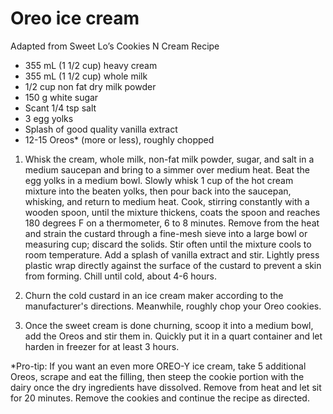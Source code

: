 # Oreo ice cream

Adapted from Sweet Lo’s Cookies N Cream Recipe 



* 355 mL (1 1/2 cup) heavy cream 
* 355 mL (1 1/2 cup) whole milk 
* 1/2 cup non fat dry milk powder 
* 150 g white sugar 
* Scant 1/4 tsp salt 
* 3 egg yolks 
* Splash of good quality vanilla extract 
* 12-15 Oreos* (more or less), roughly chopped

1. Whisk the cream, whole milk, non-fat milk powder, sugar, and salt in a medium saucepan and bring to a simmer over medium heat. Beat the egg yolks in a medium bowl. Slowly whisk 1 cup of the hot cream mixture into the beaten yolks, then pour back into the saucepan, whisking, and return to medium heat. Cook, stirring constantly with a wooden spoon, until the mixture thickens, coats the spoon and reaches 180 degrees F on a thermometer, 6 to 8 minutes. Remove from the heat and strain the custard through a fine-mesh sieve into a large bowl or measuring cup; discard the solids. Stir often until the mixture cools to room temperature. Add a splash of vanilla extract and stir. Lightly press plastic wrap directly against the surface of the custard to prevent a skin from forming. Chill until cold, about 4-6 hours. 

2.  Churn the cold custard in an ice cream maker according to the manufacturer's directions. Meanwhile, roughly chop your Oreo cookies.

3. Once the sweet cream is done churning, scoop it into a medium bowl, add the Oreos and stir them in. Quickly put it in a quart container and let harden in freezer for at least 3 hours. 

*Pro-tip: If you want an even more OREO-Y ice cream, take 5 additional Oreos, scrape and eat the filling, then steep the cookie portion with the dairy once the dry ingredients have dissolved. Remove from heat and let sit for 20 minutes. Remove the cookies and continue the recipe as directed.
